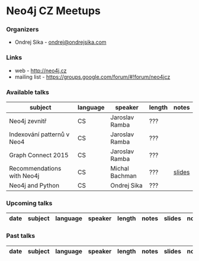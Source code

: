 # Neo4j CZ Meetups

### Organizers

- Ondrej Sika - <ondrej@ondrejsika.com>


### Links

- web - <http://neo4j.cz>
- mailing list - <https://groups.google.com/forum/#!forum/neo4jcz>


### Available talks

| subject  | language | speaker | length | notes |
| ---------| -------- | ------- | ------ | ----- |
| Neo4j zevnitř | CS  | Jaroslav Ramba  | ??? | |
| Indexování patternů v Neo4 | CS  | Jaroslav Ramba  | ??? | |
| Graph Connect 2015 | CS  | Jaroslav Ramba  | ??? | |
| Recommendations with Neo4j | CS | Michal Bachman  | ??? | [slides](http://www.slideshare.net/bachmanm/recommendations-with-neo4j-fosdem-2015) |
| Neo4j and Python | CS  | Ondrej Sika  | ??? | |


### Upcoming talks

| date | subject | language | speaker | length | notes | slides | notes |
| ---- | ------- | -------- | ------- | ------ | ----- | ------ | ----- |


### Past talks

| date | subject | language | speaker | length | notes | slides | notes |
| ---- | ------- | -------- | ------- | ------ | ----- | ------ | ----- |
